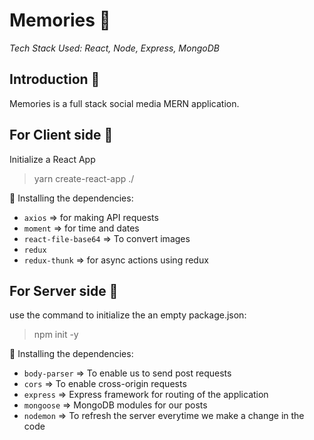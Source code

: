 # Memories :star2:

*Tech Stack Used: React, Node, Express, MongoDB*

## Introduction :bookmark_tabs:
Memories is a full stack social media MERN application.

## For Client side :bookmark_tabs:

Initialize a React App
> yarn create-react-app ./

:bookmark: Installing the dependencies:
- `axios` => for making API requests
- `moment` => for time and dates
- `react-file-base64` => To convert images
- `redux`
- `redux-thunk` => for async actions using redux


## For Server side :open_file_folder:

use the command to initialize the an empty package.json:
> npm init -y

:bookmark: Installing the dependencies:
- `body-parser` => To enable us to send post requests
- `cors` => To enable cross-origin requests
- `express` => Express framework for routing of the application
- `mongoose` => MongoDB modules for our posts
- `nodemon` => To refresh the server everytime we make a change in the code